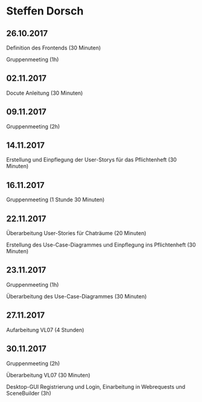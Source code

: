 # Steffen Dorsch

## 26.10.2017

Definition des Frontends (30 Minuten)

Gruppenmeeting (1h)

## 02.11.2017

Docute Anleitung (30 Minuten)

## 09.11.2017

Gruppenmeeting (2h)

## 14.11.2017

Erstellung und Einpflegung der User-Storys für das Pflichtenheft (30 Minuten)

## 16.11.2017

Gruppenmeeting (1 Stunde 30 Minuten)

## 22.11.2017

Überarbeitung User-Stories für Chaträume (20 Minuten)

Erstellung des Use-Case-Diagrammes und Einpflegung ins Pflichtenheft (30 Minuten)

## 23.11.2017

Gruppenmeeting (1h)

Überarbeitung des Use-Case-Diagrammes (30 Minuten)

## 27.11.2017

Aufarbeitung VL07 (4 Stunden)

## 30.11.2017

Gruppenmeeting (2h)

Überarbeitung VL07 (30 Minuten)

Desktop-GUI Registrierung und Login, Einarbeitung in Webrequests und SceneBuilder (3h)
